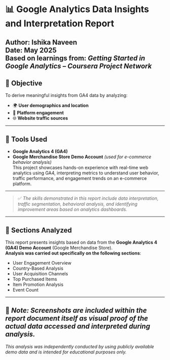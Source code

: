 # 📊 Google Analytics Data Insights and Interpretation Report

**Author**: Ishika Naveen  
**Date**: May 2025  
**Based on learnings from**: *Getting Started in Google Analytics – Coursera Project Network*
---
## 🔹 Objective
To derive meaningful insights from GA4 data by analyzing:

- 🌍 **User demographics and location**  
- 📱 **Platform engagement**  
- 🌐 **Website traffic sources**  
---
## 🔹 Tools Used
- **Google Analytics 4 (GA4)**  
- **Google Merchandise Store Demo Account** *(used for e-commerce behavior analysis)*  
This project showcases hands-on experience with real-time web analytics using GA4, interpreting metrics to understand user behavior, traffic performance, and engagement trends on an e-commerce platform.
---
> ✅ *The skills demonstrated in this report include data interpretation, traffic segmentation, behavioral analysis, and identifying improvement areas based on analytics dashboards.*
---
## 🔹 Sections Analyzed

This report presents insights based on data from the **Google Analytics 4 (GA4) Demo Account** (Google Merchandise Store).  
**Analysis was carried out specifically on the following sections**:

- User Engagement Overview
- Country-Based Analysis
- User Acquisition Channels  
- Top Purchased Items  
- Item Promotion Analysis  
- Event Count  
---
📸 *Note: Screenshots are included within the report document itself as visual proof of the actual data accessed and interpreted during analysis.*
---
*This analysis was independently conducted by using publicly available demo data and is intended for educational purposes only.*
